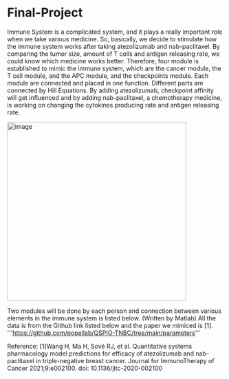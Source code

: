 # Final-Project
Immune System is a complicated system, and it plays a really important role when we take various medicine. 
So, basically, we decide to stimulate how the immune system works after taking atezolizumab and nab-paclitaxel. 
By comparing the tumor size, amount of T cells and antigen releasing rate, we could know which medicine works better. 
Therefore, four module is established to mimic the immune system, which are the cancer module, 
the T cell module, and the APC module, and the checkpoints module. Each module are connected and 
placed in one function. Different parts are connected by Hill Equations. By adding atezolizumab, checkpoint affinity will get influenced
and by adding nab-paclitaxel, a chemotherapy medicine, is working on changing the cytokines producing rate and antigen releasing rate. 

<img width="416" alt="image" src="https://user-images.githubusercontent.com/113488305/208579336-ab3b3703-06dc-4bfc-9fc3-db920dbb22f5.png">

Two modules will be done by each person and connection between various elements in the immune system is listed below. 
(Written by Matlab)
All the data is from the Github link listed below and the paper we mimiced is [1].
'''https://github.com/popellab/QSPIO-TNBC/tree/main/parameters'''

Reference:
[1]Wang H, Ma H, Sové RJ, et al. Quantitative systems pharmacology model predictions for efficacy of atezolizumab and nab-paclitaxel in triple-negative breast cancer. Journal for ImmunoTherapy of Cancer 2021;9:e002100. doi: 10.1136/jitc-2020-002100
